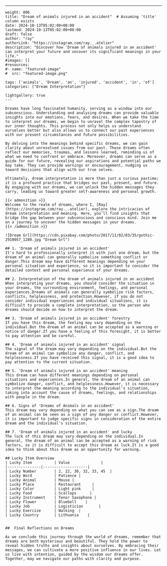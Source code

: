 ---
    weight: 806
    title: "Dream of animals injured in an accident"  # Assuming 'title' column exists
    date: 2024-10-13T05:02:00+08:00
    lastmod: 2024-10-13T05:02:00+08:00
    draft: false
    author: "ray"
    authorLink: "https://instagram.com/ray._.atelier"
    description: "Discover how 'Dream of animals injured in an accident' can interpret your future and uncover its significant meanings in your life."
    #images: []
    #resources:
    #- name: "featured-image"
    #  src: "featured-image.png"
    
    tags: ['animals', 'Dream', 'an', 'injured', 'accident', 'in', 'of']
    categories: ["Dream Interpretation"]
    
    lightgallery: true
    ---
    
    Dreams have long fascinated humanity, serving as a window into our subconscious. Understanding and analyzing dreams can provide valuable insights into our emotions, fears, and desires. When we take the time to interpret our dreams, we begin to unravel the complex tapestry of our inner thoughts. This process not only helps us understand ourselves better but also allows us to connect our past experiences with our present circumstances and future possibilities.
    
    By delving into the meanings behind specific dreams, we can gain clarity about unresolved issues from our past. These dreams often reflect our memories, traumas, and lessons learned, reminding us of what we need to confront or embrace. Moreover, dreams can serve as a guide for our future, revealing our aspirations and potential paths we may take. They can provide warnings or encouragement, nudging us toward decisions that align with our true selves.
    
    Ultimately, dream interpretation is more than just a curious pastime; it is a profound practice that bridges our past, present, and future. By engaging with our dreams, we can unlock the hidden messages they carry, leading us toward greater self-awareness and personal growth.
    
    {{< admonition >}}
    Welcome to the realm of dreams, where I, [Ray](https://instagram.com/ray._.atelier), explore the intricacies of dream interpretation and meaning. Here, you’ll find insights that bridge the gap between your subconscious and conscious mind. Join me on a journey to uncover the hidden messages in your dreams.
    {{< /admonition >}}
    
    ![Dream Grl](https://cdn.pixabay.com/photo/2017/11/02/03/35/gothic-2910057_1280.jpg "Dream Grl")
    
    ## 1. 'Dream of animals injured in an accident'
    It's hard to professionally interpret it with just one dream, but the dream of an animal can generally symbolize something conflict or danger.This dream may have different meanings depending on your personal situation and experience, so it is important to consider the detailed context and personal experience of your dreams.
    
    ## 2. Interpretation of the dream of animals injured in an accident
    When interpreting your dreams, you should consider the situation in your dreams, the surrounding environment, feelings, and personal experiences.Dreams of animals can generally symbolize risk factors, conflicts, helplessness, and protection.However, if you do not consider individual experiences and individual situations, it is difficult to provide a complete interpretation, so the person who dreams should decide on how to interpret the dream.
    
    ## 3. 'Dream of animals injured in an accident' forestry
    If you have this dream, the feeling may vary depending on the individual.But the dream of an animal can be accepted as a warning or notice of danger.If you have a feeling of this foresight, it is better to pay attention and be careful.
    
    ## 4. 'Dream of animals injured in an accident' signal
    The signal of the dream may vary depending on the individual.But the dream of an animal can symbolize any danger, conflict, and helplessness.If you have received this signal, it is a good idea to pay attention to the current situation.
    
    ## 5. 'Dream of animals injured in an accident' meaning
    This dream can have different meanings depending on personal situations and experiences.In general, the dream of an animal can symbolize danger, conflict, and helplessness.However, it is necessary to interpret the meaning according to the individual's situation, taking into account the cause of dreams, feelings, and relationships with people in the dream.
    
    ## 6. Signs of 'Dreams of Animals in an accident'
    This dream may vary depending on what you can see as a sign.The dream of an animal can be seen as a sign of any danger or conflict.However, it is important to judge specific signs in consideration of the entire dream and the individual's situation.
    
    ## 7. 'Dream of animals injured in an accident' and lucky
    The luck of this dream may vary depending on the individual.In general, the dream of an animal can be accepted as a warning of risk factors, so it is difficult to accept this dream as luck.It is a good idea to think about this dream as an opportunity for warning.
    
    ## Lucky Item Overview
    | Lucky Item          | Value              |
    |---------------|--------------------|
    | Lucky Number        | 2, 22, 30, 32, 33, 45  |
    | Lucky Word          | Patience |
    | Lucky Animal        | Mouse |
    | Lucky Place         | Restaurant     |
    | Lucky Color         | Light pink     |
    | Lucky Food          | Scallops      |
    | Lucky Instrument    | Tenor Saxophone |
    | Lucky Flower        | Bluebell    |
    | Lucky Job           | Logistician       |
    | Lucky Exercise      | Walking  |
    | Lucky Country       | Lithuania    |
    
    
    ##  Final Reflections on Dreams
    
    As we conclude this journey through the world of dreams, remember that dreams are both mysterious and beautiful. They hold the power to reveal hidden truths and insights about ourselves. By embracing their messages, we can cultivate a more positive influence in our lives. Let us live with intention, guided by the wisdom our dreams offer. Together, may we navigate our paths with clarity and purpose.
    